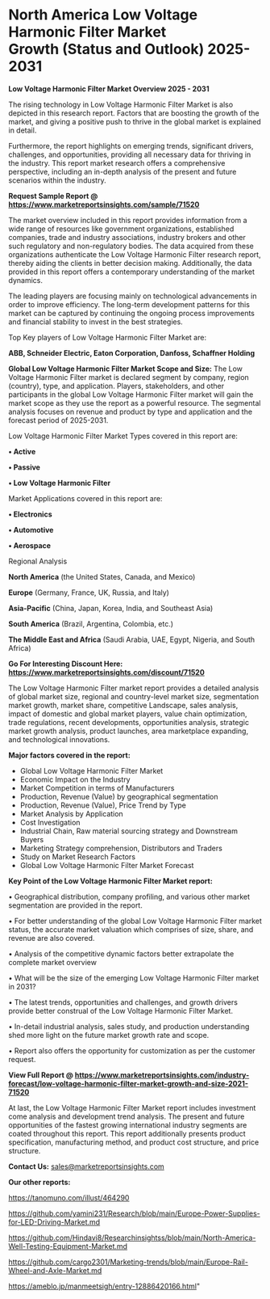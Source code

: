# North America Low Voltage Harmonic Filter Market Growth (Status and Outlook) 2025-2031

<Strong> Low Voltage Harmonic Filter Market Overview 2025 - 2031</strong>

The rising technology in Low Voltage Harmonic Filter Market is also depicted in this research report. Factors that are boosting the growth of the market, and giving a positive push to thrive in the global market is explained in detail.

Furthermore, the report highlights on emerging trends, significant drivers, challenges, and opportunities, providing all necessary data for thriving in the industry. This report market research offers a comprehensive perspective, including an in-depth analysis of the present and future scenarios within the industry.

<strong>Request Sample Report @ <a href=https://www.marketreportsinsights.com/sample/71520>https://www.marketreportsinsights.com/sample/71520</a></strong>

The market overview included in this report provides information from a wide range of resources like government organizations, established companies, trade and industry associations, industry brokers and other such regulatory and non-regulatory bodies. The data acquired from these organizations authenticate the Low Voltage Harmonic Filter research report, thereby aiding the clients in better decision making. Additionally, the data provided in this report offers a contemporary understanding of the market dynamics.

The leading players are focusing mainly on technological advancements in order to improve efficiency. The long-term development patterns for this market can be captured by continuing the ongoing process improvements and financial stability to invest in the best strategies.

Top Key players of Low Voltage Harmonic Filter Market are:

<strong>ABB, Schneider Electric, Eaton Corporation, Danfoss, Schaffner Holding</strong>

<strong><b>Global Low Voltage Harmonic Filter Market Scope and Size:</b></strong>
The Low Voltage Harmonic Filter market is declared segment by company, region (country), type, and application. Players, stakeholders, and other participants in the global Low Voltage Harmonic Filter market will gain the market scope as they use the report as a powerful resource. The segmental analysis focuses on revenue and product by type and application and the forecast period of 2025-2031.

Low Voltage Harmonic Filter Market Types covered in this report are:

<strong>• Active

• Passive

• Low Voltage Harmonic Filter</strong>

Market Applications covered in this report are:

<strong>• Electronics

• Automotive

• Aerospace</strong> 

Regional Analysis

<strong>North America</strong> (the United States, Canada, and Mexico)

<strong>Europe</strong> (Germany, France, UK, Russia, and Italy)

<strong>Asia-Pacific</strong> (China, Japan, Korea, India, and Southeast Asia)

<strong>South America</strong> (Brazil, Argentina, Colombia, etc.)

<strong>The Middle East and Africa</strong> (Saudi Arabia, UAE, Egypt, Nigeria, and South Africa)

<strong>Go For Interesting Discount Here: <a href=https://www.marketreportsinsights.com/discount/71520>https://www.marketreportsinsights.com/discount/71520</a></strong>

The Low Voltage Harmonic Filter market report provides a detailed analysis of global market size, regional and country-level market size, segmentation market growth, market share, competitive Landscape, sales analysis, impact of domestic and global market players, value chain optimization, trade regulations, recent developments, opportunities analysis, strategic market growth analysis, product launches, area marketplace expanding, and technological innovations.

<strong><b>Major factors covered in the report:</b></strong>
<ul>
  <li>Global Low Voltage Harmonic Filter Market </li>
  <li>Economic Impact on the Industry</li>
  <li>Market Competition in terms of Manufacturers</li>
  <li>Production, Revenue (Value) by geographical segmentation</li>
  <li>Production, Revenue (Value), Price Trend by Type</li>
  <li>Market Analysis by Application</li>
  <li>Cost Investigation</li>
  <li>Industrial Chain, Raw material sourcing strategy and Downstream Buyers</li>
  <li>Marketing Strategy comprehension, Distributors and Traders</li>
  <li>Study on Market Research Factors</li>
  <li>Global Low Voltage Harmonic Filter Market Forecast</li>
</ul>

<strong><b>Key Point of the Low Voltage Harmonic Filter Market report:</b></strong>

• Geographical distribution, company profiling, and various other market segmentation are provided in the report.

• For better understanding of the global Low Voltage Harmonic Filter market status, the accurate market valuation which comprises of size, share, and revenue are also covered.

• Analysis of the competitive dynamic factors better extrapolate the complete market overview

• What will be the size of the emerging Low Voltage Harmonic Filter market in 2031?

• The latest trends, opportunities and challenges, and growth drivers provide better construal of the Low Voltage Harmonic Filter Market.

• In-detail industrial analysis, sales study, and production understanding shed more light on the future market growth rate and scope.

• Report also offers the opportunity for customization as per the customer request.

<strong><b>View Full Report @ <a href=https://www.marketreportsinsights.com/industry-forecast/low-voltage-harmonic-filter-market-growth-and-size-2021-71520>https://www.marketreportsinsights.com/industry-forecast/low-voltage-harmonic-filter-market-growth-and-size-2021-71520</a></b></strong>


At last, the Low Voltage Harmonic Filter Market report includes investment come analysis and development trend analysis. The present and future opportunities of the fastest growing international industry segments are coated throughout this report. This report additionally presents product specification, manufacturing method, and product cost structure, and price structure.

<strong>Contact Us:</strong>
sales@marketreportsinsights.com

<strong>Our other reports:</strong>

<a href=https://tanomuno.com/illust/464290>https://tanomuno.com/illust/464290</a>

<a href=https://github.com/yamini231/Research/blob/main/Europe-Power-Supplies-for-LED-Driving-Market.md>https://github.com/yamini231/Research/blob/main/Europe-Power-Supplies-for-LED-Driving-Market.md</a>

<a href=https://github.com/Hindavi8/Researchinsightss/blob/main/North-America-Well-Testing-Equipment-Market.md>https://github.com/Hindavi8/Researchinsightss/blob/main/North-America-Well-Testing-Equipment-Market.md</a>

<a href=https://github.com/cargo2301/Marketing-trends/blob/main/Europe-Rail-Wheel-and-Axle-Market.md>https://github.com/cargo2301/Marketing-trends/blob/main/Europe-Rail-Wheel-and-Axle-Market.md</a>

<a href=https://ameblo.jp/manmeetsigh/entry-12886420166.html>https://ameblo.jp/manmeetsigh/entry-12886420166.html</a>"

